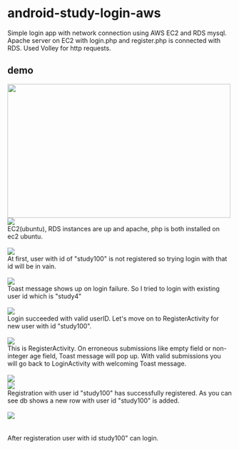 # android-study-login-aws
Simple login app with network connection using AWS EC2 and RDS mysql. Apache server on EC2 with login.php and register.php is connected with RDS. Used Volley for http requests.

## demo
<div>
  <img src="https://github.com/ferrarijh/android-study-login-aws/blob/master/demo/instance.png" width="500px" height="300px">
</div>
<div>
  <img src="https://github.com/ferrarijh/android-study-login-aws/blob/master/demo/php.png">
</div>
EC2(ubuntu), RDS instances are up and apache, php is both installed on ec2 ubuntu.
<br></br>
<div>
  <img src="https://github.com/ferrarijh/android-study-login-aws/blob/master/demo/1.png">
</div>
At first, user with id of "study100" is not registered so trying login with that id will be in vain.
<br></br>
<div>
  <img src="https://github.com/ferrarijh/android-study-login-aws/blob/master/demo/2.png">
</div>
Toast message shows up on login failure. So I tried to login with existing user id which is "study4"
<br></br>
<div>
  <img src="https://github.com/ferrarijh/android-study-login-aws/blob/master/demo/3.png">
</div>
Login succeeded with valid userID. Let's move on to RegisterActivity for new user with id "study100".
<br></br>
<div>
  <img src="https://github.com/ferrarijh/android-study-login-aws/blob/master/demo/empty-age.png">
</div>
This is RegisterActivity. On erroneous submissions like empty field or non-integer age field, Toast message will pop up.
With valid submissions you will go back to LoginActivity with welcoming Toast message.
<br></br>
<div>
  <img src="https://github.com/ferrarijh/android-study-login-aws/blob/master/demo/4.png">
</div>
<div>
  <img src="https://github.com/ferrarijh/android-study-login-aws/blob/master/demo/registered.png">
</div>
Registration with user id "study100" has successfully registered. As you can see db shows a new row with user id "study100" is added.
<br></br>
<div>
  <img src="https://github.com/ferrarijh/android-study-login-aws/blob/master/demo/5.png">
</div>
<br></br>
After registeration user with id study100" can login.
